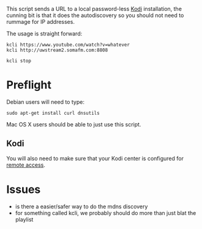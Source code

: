 This script sends a URL to a local password-less [Kodi](http://kodi.tv/) installation, the cunning bit is that it does the autodiscovery so you should not need to rummage for IP addresses.

The usage is straight forward:

    kcli https://www.youtube.com/watch?v=whatever
    kcli http://uwstream2.somafm.com:8808

    kcli stop

# Preflight

Debian users will need to type:

    sudo apt-get install curl dnsutils

Mac OS X users should be able to just use this script.

## Kodi

You will also need to make sure that your Kodi center is configured for [remote access](http://yatse.leetzone.org/redmine/projects/androidwidget/wiki/XbmcConfig).

# Issues

 * is there a easier/safer way to do the mdns discovery
 * for something called kcli, we probably should do more than just blat the playlist
